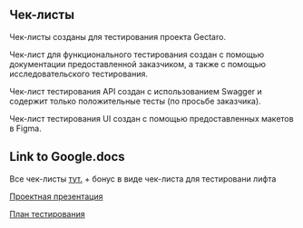 ## Чек-листы
Чек-листы созданы для тестирования проекта Gectaro.
 
 Чек-лист для функционального тестирования создан с помощью документации предоставленной заказчиком, а также с помощью исследовательского тестирования.

 Чек-лист тестирования API создан с использованием Swagger  и содержит только положительные тесты (по просьбе заказчика).

 Чек-лист тестирования UI создан с помощью предоставленных макетов в Figma.


## Link to Google.docs 
Все чек-листы [тут.](https://docs.google.com/spreadsheets/d/1vcQxLO1bSwd_j5Pg6HHMxjauD7fd91migpJNRpM9oPc/edit#gid=0) + бонус в виде чек-листа для тестировани лифта

[Проектная презентация](https://docs.google.com/presentation/d/1Amd4h78evoxxb9jA3L3tCfPyBz5W3KRH0ri9DUIub-M/edit?usp=drive_link)

[План тестирования](https://docs.google.com/document/d/120aCcGoJaSHojNDuaaBXzmKvk0BQqSXqpMS31AZuynM/edit?usp=drive_link)
